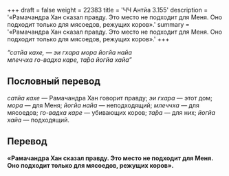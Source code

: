 +++
draft = false
weight = 22383
title = 'ЧЧ Антйа 3.155'
description = '«Рамачандра Хан сказал правду. Это место не подходит для Меня. Оно подходит только для мясоедов, режущих коров».'
summary = '«Рамачандра Хан сказал правду. Это место не подходит для Меня. Оно подходит только для мясоедов, режущих коров».'
+++

_“сатйа кахе, — эи гхара мора йогйа найа  
млеччха го-вадха каре, та̄ра йогйа хайа”_

## Пословный перевод

_сатйа_ _кахе_ — Рамачандра Хан говорит правду; _эи_ _гхара_ — этот дом; _мора_ — для Меня; _йогйа_ _найа_ — неподходящий; _млеччха_ — для мясоедов; _го_\-_вадха_ _каре_ — убивающих коров; _та̄ра_ — для них; _йогйа_ _хайа_ — подходящий.

## Перевод

**«Рамачандра Хан сказал правду. Это место не подходит для Меня. Оно подходит только для мясоедов, режущих коров».**
